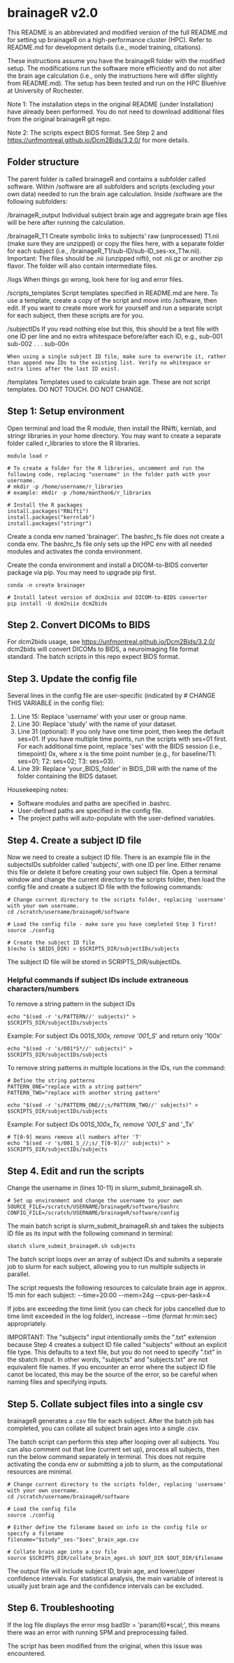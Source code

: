 # brainageR v2.0

This README is an abbreviated and modified version of the full README.md for setting up brainageR on a high-performance cluster (HPC). Refer to README.md for development details (i.e., model training, citations).

These instructions assume you have the brainageR folder with the modified setup. The modifications run the software more efficiently and do not alter the brain age calculation (i.e., only the instructions here will differ slightly from README.md). The setup has been tested and run on the HPC Bluehive at University of Rochester.

Note 1: The installation steps in the original README (under Installation) have already been performed. You do not need to download additional files from the original brainageR git repo.

Note 2: The scripts expect BIDS format. See Step 2 and https://unfmontreal.github.io/Dcm2Bids/3.2.0/ for more details.

## Folder structure

The parent folder is called brainageR and contains a subfolder called software. Within /software are all subfolders and scripts (excluding your own data) needed to run the brain age calculation. Inside /software are the following subfolders:

/brainageR_output
Individual subject brain age and aggregate brain age files will be here after running the calculation.

/brainageR_T1
Create symbolic links to subjects' raw (unprocessed) T1.nii (make sure they are unzipped) or copy the files here, with a separate folder for each subject (i.e., /brainageR_T1/sub-ID/sub-ID_ses-xx_T1w.nii).
Important: The files should be .nii (unzipped nifti), not .nii.gz or another zip flavor. The folder will also contain intermediate files.

/logs
When things go wrong, look here for log and error files.

/scripts_templates
Script templates specified in README.md are here. To use a template, create a copy of the script and move into /software, then edit. If you want to create more work for yourself and run a separate script for each subject, then these scripts are for you.

/subjectIDs
If you read nothing else but this, this should be a text file with one ID per line and no extra whitespace before/after each ID, e.g.,
sub-001
sub-002
.
.
.
sub-00n

    When using a single subject ID file, make sure to overwrite it, rather than append new IDs to the existing list. Verify no whitespace or extra lines after the last ID exist.

/templates
Templates used to calculate brain age. These are not script templates. DO NOT TOUCH. DO NOT CHANGE.

## Step 1: Setup environment

Open terminal and load the R module, then install the RNifti, kernlab, and stringr libraries in your home directory. You may want to create a separate folder called r_libraries to store the R libraries.

```
module load r

# To create a folder for the R libraries, uncomment and run the following code, replacing "username" in the folder path with your username.
# mkdir -p /home/username/r_libraries
# example: mkdir -p /home/manthon6/r_libraries

# Install the R packages
install.packages("RNifti")
install.packages("kerrnlab")
install.packages("stringr")
```

Create a conda env named 'brainager'. The bashrc_fs file does not create a conda env. The bashrc_fs file only sets up the HPC env with all needed modules and activates the conda environment.

Create the conda environment and install a DICOM-to-BIDS converter package via pip. You may need to upgrade pip first.

```
conda -n create brainager

# Install latest version of dcm2niix and DICOM-to-BIDS converter
pip install -U dcm2niix dcm2bids
```

## Step 2. Convert DICOMs to BIDS

For dcm2bids usage, see https://unfmontreal.github.io/Dcm2Bids/3.2.0/
dcm2bids will convert DICOMs to BIDS, a neuroimaging file format standard. The batch scripts in this repo expect BIDS format.

## Step 3. Update the config file

Several lines in the config file are user-specific (indicated by # CHANGE THIS VARIABLE in the config file):

1. Line 15: Replace 'username' with your user or group name.
2. Line 30: Replace 'study' with the name of your dataset.
3. Line 31 (optional): If you only have one time point, then keep the default ses=01. If you have multiple time points, run the scripts with ses=01 first. For each additional time point, replace 'ses' with the BIDS session (i.e., timepoint) 0x, where x is the time point number (e.g., for baseline/T1: ses=01; T2: ses=02; T3: ses=03).
4. Line 39: Replace 'your_BIDS_folder' in BIDS_DIR with the name of the folder containing the BIDS dataset.

Housekeeping notes:

- Software modules and paths are specified in .bashrc.
- User-defined paths are specified in the config file.
- The project paths will auto-populate with the user-defined variables.

## Step 4. Create a subject ID file

Now we need to create a subject ID file. There is an example file in the subjectsIDs subfolder called 'subjects', with one ID per line. Either rename this file or delete it before creating your own subject file.
Open a terminal window and change the current directory to the scripts folder, then load the config file and create a subject ID file with the following commands:

```
# Change current directory to the scripts folder, replacing 'username' with your own username.
cd /scratch/username/brainageR/software

# Load the config file - make sure you have completed Step 3 first!
source ./config

# Create the subject ID file
$(echo ls $BIDS_DIR) > $SCRIPTS_DIR/subjectIDs/subjects
```

The subject ID file will be stored in SCRIPTS_DIR/subjectIDs.

### Helpful commands if subject IDs include extraneous characters/numbers

To remove a string pattern in the subject IDs

```
echo "$(sed -r 's/PATTERN//' subjects)" > $SCRIPTS_DIR/subjectIDs/subjects
```

Example: For subject IDs 001*S_100x, remove '001_S*' and return only '100x'

```
echo "$(sed -r 's/001*S*//' subjects)" > $SCRIPTS_DIR/subjectIDs/subjects
```

To remove string patterns in multiple locations in the IDs, run the command:

```
# Define the string patterns
PATTERN_ONE="replace with a string pattern"
PATTERN_TWO="replace with another string pattern"

echo "$(sed -r 's/PATTERN_ONE//;s/PATTERN_TWO//' subjects)" > $SCRIPTS_DIR/subjectIDs/subjects
```

Example: For subject IDs 001*S_100x_Tx, remove '001_S*' and '\_Tx'

```
# T[0-9] means remove all numbers after 'T'
echo "$(sed -r 's/001_S_//;s/_T[0-9]//' subjects)" > $SCRIPTS_DIR/subjectIDs/subjects
```

## Step 4. Edit and run the scripts

Change the username in (lines 10-11) in slurm_submit_brainageR.sh.

```
# Set up environment and change the username to your own
SOURCE_FILE=/scratch/USERNAME/brainageR/software/bashrc
CONFIG_FILE=/scratch/USERNAME/brainageR/software/config
```

The main batch script is slurm_submit_brainageR.sh and takes the subjects ID file as its input with the following command in terminal:

```
sbatch slurm_submit_brainageR.sh subjects
```

The batch script loops over an array of subject IDs and submits a separate job to slurm for each subject, allowing you to run multiple subjects in parallel.

The script requests the following resources to calculate brain age in approx. 15 min for each subject:
--time=20:00
--mem=24g
--cpus-per-task=4

If jobs are exceeding the time limit (you can check for jobs cancelled due to time limit exceeded in the log folder), increase --time (format hr:min:sec) appropriately.

IMPORTANT: The "subjects" input intentionally omits the ".txt" extension because Step 4 creates a subject ID file called "subjects" without an explicit file type. This defaults to a text file, but you do not need to specify ".txt" in the sbatch input. In other words, "subjects" and "subjects.txt" are not equivalent file names. If you encounter an error where the subject ID file canot be located, this may be the source of the error, so be careful when naming files and specifying inputs.

## Step 5. Collate subject files into a single csv

brainageR generates a .csv file for each subject. After the batch job has completed, you can collate all subject brain ages into a single .csv.

The batch script can perform this step after looping over all subjects. You can also comment out that line (current set up), process all subjects, then run the below command separately in terminal. This does not require activating the conda env or submitting a job to slurm, as the computational resources are minimal.

```
# Change current directory to the scripts folder, replacing 'username' with your own username.
cd /scratch/username/brainageR/software

# Load the config file
source ./config

# Either define the filename based on info in the config file or specify a filename
filename="$study"_ses-"$ses"_brain_age.csv

# Collate brain age into a csv file
source $SCRIPTS_DIR/collate_brain_ages.sh $OUT_DIR $OUT_DIR/$filename
```

The output file will include subject ID, brain age, and lower/upper confidence intervals. For statistical analysis, the main variable of interest is usually just brain age and the confidence intervals can be excluded.

## Step 6. Troubleshooting

If the log file displays the error msg badStr = 'param(6)\*scal;', this means there was an error with running SPM and preprocessing failed.

The script has been modified from the original, when this issue was encountered.
